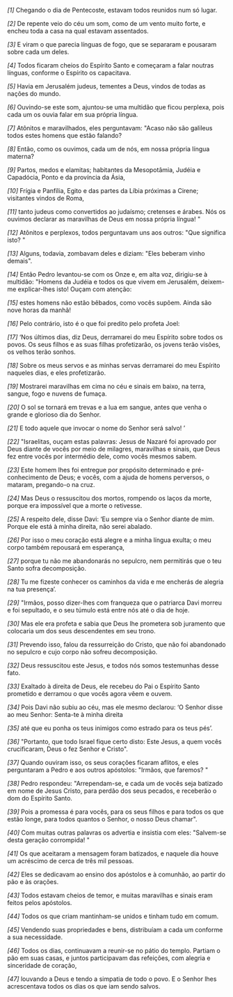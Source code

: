 *[1]* Chegando o dia de Pentecoste, estavam todos reunidos num só lugar.

*[2]* De repente veio do céu um som, como de um vento muito forte, e encheu toda a casa na qual estavam assentados.

*[3]* E viram o que parecia línguas de fogo, que se separaram e pousaram sobre cada um deles.

*[4]* Todos ficaram cheios do Espírito Santo e começaram a falar noutras línguas, conforme o Espírito os capacitava.

*[5]* Havia em Jerusalém judeus, tementes a Deus, vindos de todas as nações do mundo.

*[6]* Ouvindo-se este som, ajuntou-se uma multidão que ficou perplexa, pois cada um os ouvia falar em sua própria língua.

*[7]* Atônitos e maravilhados, eles perguntavam: "Acaso não são galileus todos estes homens que estão falando?

*[8]* Então, como os ouvimos, cada um de nós, em nossa própria língua materna?

*[9]* Partos, medos e elamitas; habitantes da Mesopotâmia, Judéia e Capadócia, Ponto e da província da Ásia,

*[10]* Frígia e Panfília, Egito e das partes da Líbia próximas a Cirene; visitantes vindos de Roma,

*[11]* tanto judeus como convertidos ao judaísmo; cretenses e árabes. Nós os ouvimos declarar as maravilhas de Deus em nossa própria língua! "

*[12]* Atônitos e perplexos, todos perguntavam uns aos outros: "Que significa isto? "

*[13]* Alguns, todavia, zombavam deles e diziam: "Eles beberam vinho demais".

*[14]* Então Pedro levantou-se com os Onze e, em alta voz, dirigiu-se à multidão: "Homens da Judéia e todos os que vivem em Jerusalém, deixem-me explicar-lhes isto! Ouçam com atenção:

*[15]* estes homens não estão bêbados, como vocês supõem. Ainda são nove horas da manhã!

*[16]* Pelo contrário, isto é o que foi predito pelo profeta Joel:

*[17]* ‘Nos últimos dias, diz Deus, derramarei do meu Espírito sobre todos os povos. Os seus filhos e as suas filhas profetizarão, os jovens terão visões, os velhos terão sonhos.

*[18]* Sobre os meus servos e as minhas servas derramarei do meu Espírito naqueles dias, e eles profetizarão.

*[19]* Mostrarei maravilhas em cima no céu e sinais em baixo, na terra, sangue, fogo e nuvens de fumaça.

*[20]* O sol se tornará em trevas e a lua em sangue, antes que venha o grande e glorioso dia do Senhor.

*[21]* E todo aquele que invocar o nome do Senhor será salvo! ’

*[22]* "Israelitas, ouçam estas palavras: Jesus de Nazaré foi aprovado por Deus diante de vocês por meio de milagres, maravilhas e sinais, que Deus fez entre vocês por intermédio dele, como vocês mesmos sabem.

*[23]* Este homem lhes foi entregue por propósito determinado e pré-conhecimento de Deus; e vocês, com a ajuda de homens perversos, o mataram, pregando-o na cruz.

*[24]* Mas Deus o ressuscitou dos mortos, rompendo os laços da morte, porque era impossível que a morte o retivesse.

*[25]* A respeito dele, disse Davi: ‘Eu sempre via o Senhor diante de mim. Porque ele está à minha direita, não serei abalado.

*[26]* Por isso o meu coração está alegre e a minha língua exulta; o meu corpo também repousará em esperança,

*[27]* porque tu não me abandonarás no sepulcro, nem permitirás que o teu Santo sofra decomposição.

*[28]* Tu me fizeste conhecer os caminhos da vida e me encherás de alegria na tua presença’.

*[29]* "Irmãos, posso dizer-lhes com franqueza que o patriarca Davi morreu e foi sepultado, e o seu túmulo está entre nós até o dia de hoje.

*[30]* Mas ele era profeta e sabia que Deus lhe prometera sob juramento que colocaria um dos seus descendentes em seu trono.

*[31]* Prevendo isso, falou da ressurreição do Cristo, que não foi abandonado no sepulcro e cujo corpo não sofreu decomposição.

*[32]* Deus ressuscitou este Jesus, e todos nós somos testemunhas desse fato.

*[33]* Exaltado à direita de Deus, ele recebeu do Pai o Espírito Santo prometido e derramou o que vocês agora vêem e ouvem.

*[34]* Pois Davi não subiu ao céu, mas ele mesmo declarou: ‘O Senhor disse ao meu Senhor: Senta-te à minha direita

*[35]* até que eu ponha os teus inimigos como estrado para os teus pés’.

*[36]* "Portanto, que todo Israel fique certo disto: Este Jesus, a quem vocês crucificaram, Deus o fez Senhor e Cristo".

*[37]* Quando ouviram isso, os seus corações ficaram aflitos, e eles perguntaram a Pedro e aos outros apóstolos: "Irmãos, que faremos? "

*[38]* Pedro respondeu: "Arrependam-se, e cada um de vocês seja batizado em nome de Jesus Cristo, para perdão dos seus pecados, e receberão o dom do Espírito Santo.

*[39]* Pois a promessa é para vocês, para os seus filhos e para todos os que estão longe, para todos quantos o Senhor, o nosso Deus chamar".

*[40]* Com muitas outras palavras os advertia e insistia com eles: "Salvem-se desta geração corrompida! "

*[41]* Os que aceitaram a mensagem foram batizados, e naquele dia houve um acréscimo de cerca de três mil pessoas.

*[42]* Eles se dedicavam ao ensino dos apóstolos e à comunhão, ao partir do pão e às orações.

*[43]* Todos estavam cheios de temor, e muitas maravilhas e sinais eram feitos pelos apóstolos.

*[44]* Todos os que criam mantinham-se unidos e tinham tudo em comum.

*[45]* Vendendo suas propriedades e bens, distribuíam a cada um conforme a sua necessidade.

*[46]* Todos os dias, continuavam a reunir-se no pátio do templo. Partiam o pão em suas casas, e juntos participavam das refeições, com alegria e sinceridade de coração,

*[47]* louvando a Deus e tendo a simpatia de todo o povo. E o Senhor lhes acrescentava todos os dias os que iam sendo salvos.

